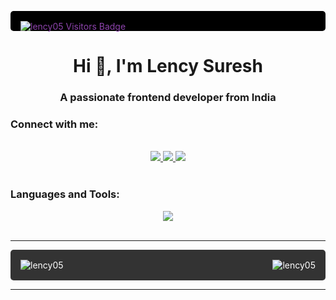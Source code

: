 <p style="text-align: center; background-color: #000; color: #8E44AD; padding: 1rem; border-radius: 5px;">
  <img style="float: left;" src="https://komarev.com/ghpvc/?username=lency05&label=Visitors&color=8E44AD&style=flat" alt="lency05 Visitors Badge" />
</p>
<h1 align="center">Hi 👋, I'm Lency Suresh</h1>


<h3 align="center">A passionate frontend developer from India</h3>

<!--<p align="left"> <img src="https://komarev.com/ghpvc/?username=lency05&label=Profile%20views&color=0e75b6&style=flat" alt="lency05" /> </p>

-<p align="left"> <a href="https://github.com/ryo-ma/github-profile-trophy"><img src="https://github-profile-trophy.vercel.app/?username=lency05" alt="lency05" /></a> </p>-->

<h3 align="left">Connect with me:</h3>
<br/>

<div align="center"> </div>

<div align="center" >
  <a href="mailto:lencypreethisuresh@gmail.com">
    <img src="https://img.shields.io/badge/Gmail-333333?style=for-the-badge&logo=gmail&logocolor=red%22" target="_blank" />
  </a>
  <a href="https://www.linkedin.com/in/lency-preethi-suresh-879641217">
    <img src="https://img.shields.io/badge/LinkedIn-0077B5?style=for-the-badge&logo=linkedin&logocolor=white%22" target="_blank" />
  </a>
  <a href="https://www.behance.net/https://www.behance.net/lencyprsuresh">
    <img src="https://img.shields.io/badge/Behance-000000?style=for-the-badge&logo=behance&logocolor=white%22" target="_blank" />
  </a>   
</div>

<br/>
<h3 align="left">Languages and Tools:</h3>
<div align="center"> 
  <a href="https://skillicons.dev">
<img src="https://skillicons.dev/icons?i=github,python,c,mysql,vscode,html,css,figma,photoshop,illustrator,xd," > </a> </div>
<br/>
<hr/>


<p style="text-align: justify; background-color: #333; color: #fff; padding: 1rem; display: flex; justify-content: space-between; align-items: center; border-radius: 5px;">
  <img src="https://github-readme-stats.vercel.app/api?username=lency05&show_icons=true&locale=en&theme=react&rank_icon=github" alt="lency05" />
  <span style="margin: 0 10rem;">  </span>
  <img src="https://github-readme-streak-stats.herokuapp.com/?user=lency05&theme=react" alt="lency05" />
</p>
<hr/>

